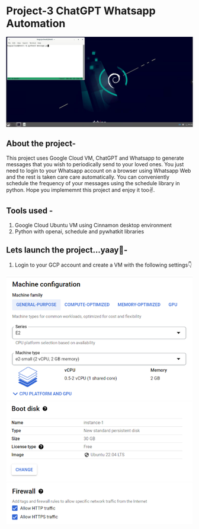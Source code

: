 # Project-3 ChatGPT Whatsapp Automation
![](picture.png)

## About the project-
This project uses Google Cloud VM, ChatGPT and Whatsapp to generate messages that you wish to periodically send to your loved ones. You just need to login to your Whatsapp account on a browser using Whatsapp Web and the rest is taken care care automatically. You can conveniently schedule the frequency of your messages using the schedule library in python. Hope you implememnt this project and enjoy it too✌️.

## Tools used - 
1. Google Cloud Ubuntu VM using Cinnamon desktop environment
2. Python with openai, schedule and pywhatkit libraries

## Lets launch the project...yaay🥳-

1. Login to your GCP account and create a VM with the following settings👇

![](machine.png)
![](bootdisk.png)
![](firewall.png)
